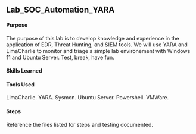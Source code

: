 ## Lab_SOC_Automation_YARA

#### Purpose
The purpose of this lab is to develop knowledge and experience in the application of EDR, Threat Hunting, and SIEM tools. We will use YARA and LimaCharlie to monitor and triage a simple lab environement with Windows 11 and Ubuntu Server. Test, break, have fun.
#### Skills Learned
#### Tools Used
LimaCharlie.
YARA.
Sysmon.
Ubuntu Server.
Powershell.
VMWare.
#### Steps
Reference the files listed for steps and testing documented. 
